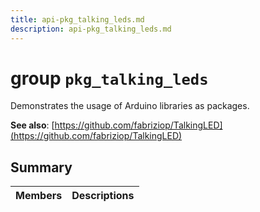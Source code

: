```yaml
---
title: api-pkg_talking_leds.md
description: api-pkg_talking_leds.md
---
```

# group `pkg_talking_leds` 

Demonstrates the usage of Arduino libraries as packages.

**See also**: [https://github.com/fabriziop/TalkingLED](https://github.com/fabriziop/TalkingLED)

## Summary

 Members                        | Descriptions                                
--------------------------------|---------------------------------------------

